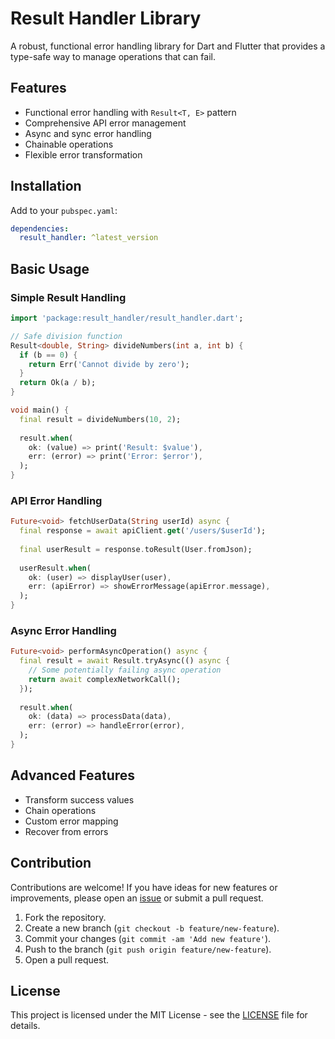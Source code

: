 # Result Handler Library

A robust, functional error handling library for Dart and Flutter that provides a type-safe way to manage operations that can fail.

## Features

- Functional error handling with `Result<T, E>` pattern
- Comprehensive API error management
- Async and sync error handling
- Chainable operations
- Flexible error transformation

## Installation

Add to your `pubspec.yaml`:

```yaml
dependencies:
  result_handler: ^latest_version
```

## Basic Usage

### Simple Result Handling

```dart
import 'package:result_handler/result_handler.dart';

// Safe division function
Result<double, String> divideNumbers(int a, int b) {
  if (b == 0) {
    return Err('Cannot divide by zero');
  }
  return Ok(a / b);
}

void main() {
  final result = divideNumbers(10, 2);
  
  result.when(
    ok: (value) => print('Result: $value'),
    err: (error) => print('Error: $error'),
  );
}
```

### API Error Handling

```dart
Future<void> fetchUserData(String userId) async {
  final response = await apiClient.get('/users/$userId');
  
  final userResult = response.toResult(User.fromJson);
  
  userResult.when(
    ok: (user) => displayUser(user),
    err: (apiError) => showErrorMessage(apiError.message),
  );
}
```

### Async Error Handling

```dart
Future<void> performAsyncOperation() async {
  final result = await Result.tryAsync(() async {
    // Some potentially failing async operation
    return await complexNetworkCall();
  });
  
  result.when(
    ok: (data) => processData(data),
    err: (error) => handleError(error),
  );
}
```

## Advanced Features

- Transform success values
- Chain operations
- Custom error mapping
- Recover from errors

## Contribution

Contributions are welcome! If you have ideas for new features or improvements, please open an [issue](https://github.com/JhonaCodes/multiselect_field/issues) or submit a pull request.

1. Fork the repository.
2. Create a new branch (`git checkout -b feature/new-feature`).
3. Commit your changes (`git commit -am 'Add new feature'`).
4. Push to the branch (`git push origin feature/new-feature`).
5. Open a pull request.

## License

This project is licensed under the MIT License - see the [LICENSE](LICENSE) file for details.